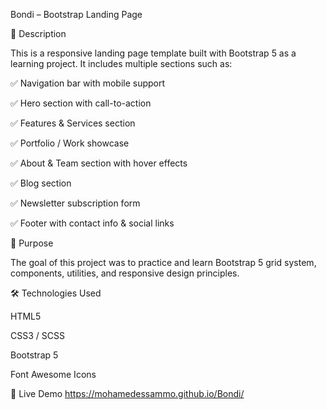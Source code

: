 Bondi – Bootstrap Landing Page

📖 Description

This is a responsive landing page template built with Bootstrap 5 as a learning project.
It includes multiple sections such as:

✅ Navigation bar with mobile support

✅ Hero section with call-to-action

✅ Features & Services section

✅ Portfolio / Work showcase

✅ About & Team section with hover effects

✅ Blog section

✅ Newsletter subscription form

✅ Footer with contact info & social links

🎯 Purpose

The goal of this project was to practice and learn Bootstrap 5 grid system, components, utilities, and responsive design principles.

🛠️ Technologies Used

HTML5

CSS3 / SCSS

Bootstrap 5

Font Awesome Icons

🚀 Live Demo
https://mohamedessammo.github.io/Bondi/
